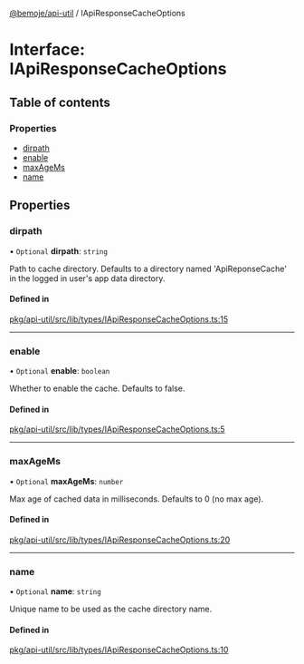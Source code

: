 [@bemoje/api-util](https://github.com/bemoje/tsmono/blob/main/docs/md/api-util/index.md) / IApiResponseCacheOptions

# Interface: IApiResponseCacheOptions

## Table of contents

### Properties

- [dirpath](https://github.com/bemoje/tsmono/blob/main/docs/md/api-util/interfaces/IApiResponseCacheOptions.md#dirpath)
- [enable](https://github.com/bemoje/tsmono/blob/main/docs/md/api-util/interfaces/IApiResponseCacheOptions.md#enable)
- [maxAgeMs](https://github.com/bemoje/tsmono/blob/main/docs/md/api-util/interfaces/IApiResponseCacheOptions.md#maxagems)
- [name](https://github.com/bemoje/tsmono/blob/main/docs/md/api-util/interfaces/IApiResponseCacheOptions.md#name)

## Properties

### dirpath

• `Optional` **dirpath**: `string`

Path to cache directory. Defaults to a directory named 'ApiReponseCache' in the logged in user's app data directory.

#### Defined in

[pkg/api-util/src/lib/types/IApiResponseCacheOptions.ts:15](https://github.com/bemoje/tsmono/blob/87185a0/pkg/api-util/src/lib/types/IApiResponseCacheOptions.ts#L15)

___

### enable

• `Optional` **enable**: `boolean`

Whether to enable the cache. Defaults to false.

#### Defined in

[pkg/api-util/src/lib/types/IApiResponseCacheOptions.ts:5](https://github.com/bemoje/tsmono/blob/87185a0/pkg/api-util/src/lib/types/IApiResponseCacheOptions.ts#L5)

___

### maxAgeMs

• `Optional` **maxAgeMs**: `number`

Max age of cached data in milliseconds. Defaults to 0 (no max age).

#### Defined in

[pkg/api-util/src/lib/types/IApiResponseCacheOptions.ts:20](https://github.com/bemoje/tsmono/blob/87185a0/pkg/api-util/src/lib/types/IApiResponseCacheOptions.ts#L20)

___

### name

• `Optional` **name**: `string`

Unique name to be used as the cache directory name.

#### Defined in

[pkg/api-util/src/lib/types/IApiResponseCacheOptions.ts:10](https://github.com/bemoje/tsmono/blob/87185a0/pkg/api-util/src/lib/types/IApiResponseCacheOptions.ts#L10)
